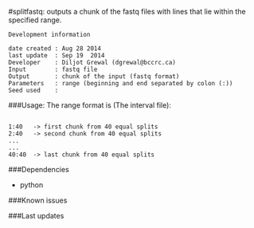 #splitfastq: 
outputs a chunk of the fastq files with lines that lie within the specified range.


```
Development information

date created : Aug 28 2014
last update  : Sep 19  2014
Developer    : Diljot Grewal (dgrewal@bccrc.ca)
Input        : fastq file
Output       : chunk of the input (fastq format)
Parameters   : range (beginning and end separated by colon (:))
Seed used    : 
```

###Usage:
The range format is (The interval file):

```

1:40   -> first chunk from 40 equal splits 
2:40   -> second chunk from 40 equal splits
...
...
40:40  -> last chunk from 40 equal splits

```

###Dependencies

- python

###Known issues


###Last updates

